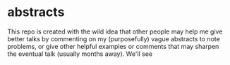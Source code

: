 # abstracts

This repo is created with the wild idea that other people may help me give
better talks by commenting on my (purposefully) vague abstracts to note problems,
or give other helpful examples or comments that may sharpen the eventual talk
(usually months away). We'll see
